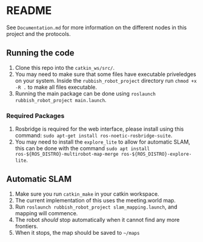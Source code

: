 # README

See `Documentation.md` for more information on the different nodes in this project and the protocols. 

## Running the code
1. Clone this repo into the `catkin_ws/src/`.
2. You may need to make sure that some files have executable priveledges on your system. Inside the `rubbish_robot_project` directory run `chmod +x -R .` to make all files executable. 
3. Running the main package can be done using `roslaunch rubbish_robot_project main.launch`. 

### Required Packages
1. Rosbridge is required for the web interface, please install using this command: `sudo apt-get install ros-noetic-rosbridge-suite`. 
2. You may need to install the `explore_lite` to allow for automatic SLAM, this can be done with the command `sudo apt install ros-${ROS_DISTRO}-multirobot-map-merge ros-${ROS_DISTRO}-explore-lite`. 


## Automatic SLAM
1. Make sure you run `catkin_make` in your catkin workspace. 
2. The current implementation of this uses the meeting.world map.
3. Run `roslaunch rubbish_robot_project slam_mapping.launch`, and mapping will commence.
4. The robot *should* stop automatically when it cannot find any more frontiers.
5. When it stops, the map should be saved to `~/maps`